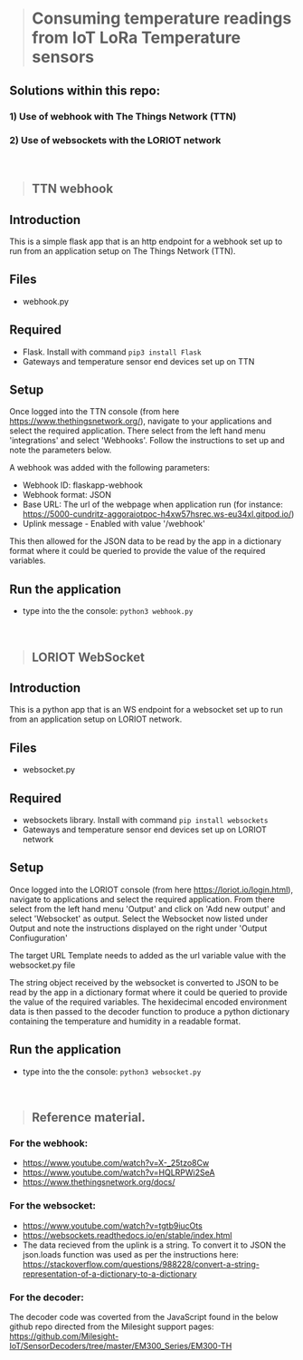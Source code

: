 ># Consuming temperature readings from IoT LoRa Temperature sensors

## Solutions within this repo:
### 1) Use of webhook with The Things Network (TTN)
### 2) Use of websockets with the LORIOT network

<br>

>## TTN webhook

## Introduction
This is a simple flask app that is an http endpoint for a webhook set up to run from an application setup on The Things Network (TTN).  

## Files
- webhook.py

## Required
- Flask.  Install with command
`
pip3 install Flask
`
- Gateways and temperature sensor end devices set up on TTN 

## Setup
Once logged into the TTN console (from here https://www.thethingsnetwork.org/), navigate to your applications and select the required application.  There select from the left hand menu 'integrations' and select 'Webhooks'.  Follow the instructions to set up and note the parameters below.

A webhook was added with the following parameters:

- Webhook ID: flaskapp-webhook
- Webhook format: JSON
- Base URL: The url of the webpage when application run (for instance: https://5000-cundritz-aggoraiotpoc-h4xw57hsrec.ws-eu34xl.gitpod.io/)
- Uplink message - Enabled with value '/webhook'

This then allowed for the JSON data to be read by the app in a dictionary format where it could be queried to provide the value of the required variables.

## Run the application
- type into the the console: 
`
python3 webhook.py
`

<br>

>## LORIOT WebSocket
## Introduction
This is a python app that is an WS endpoint for a websocket set up to run from an application setup on LORIOT network.  

## Files
- websocket.py

## Required
- websockets library.  Install with command
`
pip install websockets
`
- Gateways and temperature sensor end devices set up on LORIOT network

## Setup
Once logged into the LORIOT console (from here https://loriot.io/login.html), navigate to applications and select the required application.  From there select from the left hand menu 'Output' and click on 'Add new output' and select 'Websocket' as output.  Select the Websocket now listed under Output and note the instructions displayed on the right under 'Output Confiuguration' 

The target URL Template needs to added as the url variable value with the websocket.py file

The string object received by the websocket is converted to JSON to be read by the app in a dictionary format where it could be queried to provide the value of the required variables.  The hexidecimal encoded environment data is then passed to the decoder function to produce a python dictionary containing the temperature and humidity in a readable format.

## Run the application
- type into the the console: 
`
python3 websocket.py
`

<br>

>## Reference material.
### For the webhook:
- https://www.youtube.com/watch?v=X-_25tzo8Cw
- https://www.youtube.com/watch?v=HQLRPWi2SeA
- https://www.thethingsnetwork.org/docs/
### For the websocket:
- https://www.youtube.com/watch?v=tgtb9iucOts
- https://websockets.readthedocs.io/en/stable/index.html
- The data recieved from the uplink is a string.  To convert it to JSON the json.loads function was used as per the instructions here: https://stackoverflow.com/questions/988228/convert-a-string-representation-of-a-dictionary-to-a-dictionary
### For the decoder:
The decoder code was coverted from the JavaScript found in the below github repo directed from the Milesight support pages:
https://github.com/Milesight-IoT/SensorDecoders/tree/master/EM300_Series/EM300-TH


